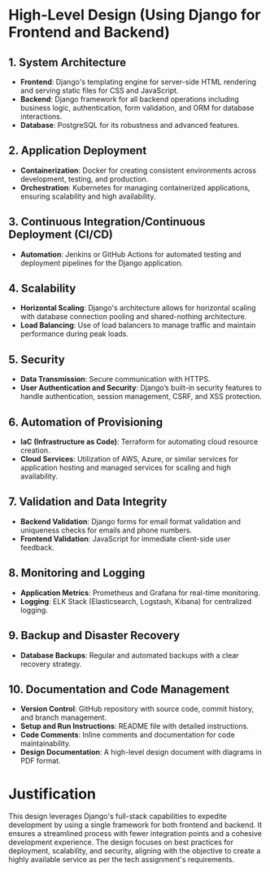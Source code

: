 # High-Level Design (Using Django for Frontend and Backend)

## 1. System Architecture
- **Frontend**: Django's templating engine for server-side HTML rendering and serving static files for CSS and JavaScript.
- **Backend**: Django framework for all backend operations including business logic, authentication, form validation, and ORM for database interactions.
- **Database**: PostgreSQL for its robustness and advanced features.

## 2. Application Deployment
- **Containerization**: Docker for creating consistent environments across development, testing, and production.
- **Orchestration**: Kubernetes for managing containerized applications, ensuring scalability and high availability.

## 3. Continuous Integration/Continuous Deployment (CI/CD)
- **Automation**: Jenkins or GitHub Actions for automated testing and deployment pipelines for the Django application.

## 4. Scalability
- **Horizontal Scaling**: Django's architecture allows for horizontal scaling with database connection pooling and shared-nothing architecture.
- **Load Balancing**: Use of load balancers to manage traffic and maintain performance during peak loads.

## 5. Security
- **Data Transmission**: Secure communication with HTTPS.
- **User Authentication and Security**: Django’s built-in security features to handle authentication, session management, CSRF, and XSS protection.

## 6. Automation of Provisioning
- **IaC (Infrastructure as Code)**: Terraform for automating cloud resource creation.
- **Cloud Services**: Utilization of AWS, Azure, or similar services for application hosting and managed services for scaling and high availability.

## 7. Validation and Data Integrity
- **Backend Validation**: Django forms for email format validation and uniqueness checks for emails and phone numbers.
- **Frontend Validation**: JavaScript for immediate client-side user feedback.

## 8. Monitoring and Logging
- **Application Metrics**: Prometheus and Grafana for real-time monitoring.
- **Logging**: ELK Stack (Elasticsearch, Logstash, Kibana) for centralized logging.

## 9. Backup and Disaster Recovery
- **Database Backups**: Regular and automated backups with a clear recovery strategy.

## 10. Documentation and Code Management
- **Version Control**: GitHub repository with source code, commit history, and branch management.
- **Setup and Run Instructions**: README file with detailed instructions.
- **Code Comments**: Inline comments and documentation for code maintainability.
- **Design Documentation**: A high-level design document with diagrams in PDF format.

# Justification

This design leverages Django's full-stack capabilities to expedite development by using a single framework for both frontend and backend. It ensures a streamlined process with fewer integration points and a cohesive development experience. The design focuses on best practices for deployment, scalability, and security, aligning with the objective to create a highly available service as per the tech assignment's requirements.

